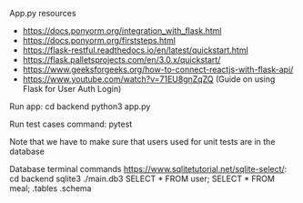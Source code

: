 App.py resources 
- https://docs.ponyorm.org/integration_with_flask.html
- https://docs.ponyorm.org/firststeps.html
- https://flask-restful.readthedocs.io/en/latest/quickstart.html
- https://flask.palletsprojects.com/en/3.0.x/quickstart/
- https://www.geeksforgeeks.org/how-to-connect-reactjs-with-flask-api/
- https://www.youtube.com/watch?v=71EU8gnZqZQ  (Guide on using Flask for User Auth Login)

Run app: 
cd backend
python3 app.py

Run test cases command:
pytest 

Note that we have to make sure that users used for unit tests are in the database

Database terminal commands https://www.sqlitetutorial.net/sqlite-select/:
cd backend
sqlite3 ./main.db3
SELECT * FROM user;
SELECT * FROM meal;
.tables
.schema